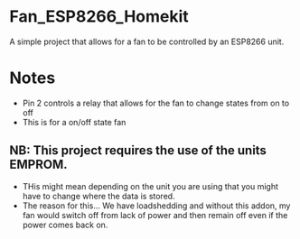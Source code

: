 # Fan_ESP8266_Homekit

A simple project that allows for a fan to be controlled by an ESP8266 unit.

# Notes
- Pin 2 controls a relay that allows for the fan to change states from on to off
- This is for a on/off state fan


## NB: This project requires the use of the units EMPROM.
- THis might mean depending on the unit you are using that you might have to change where the data is stored.
- The reason for this... We have loadshedding and without this addon, my fan would switch off from lack of power and then remain off even if the power comes back on.
